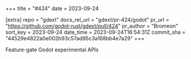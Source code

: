 +++
title = "#424"
date = 2023-09-24

[extra]
repo = "gdext"
docs_rel_url = "gdext/pr-424/godot"
pr_url = "https://github.com/godot-rust/gdext/pull/424"
pr_author = "Bromeon"
sort_key = 2023-09-24
date_time = 2023-09-24T16:54:31Z
commit_sha = "44529e4822a0e002b93c57ad95c3a168bb4e7a29"
+++

Feature-gate Godot experimental APIs
